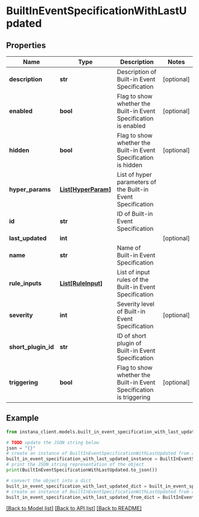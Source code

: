 # BuiltInEventSpecificationWithLastUpdated


## Properties

Name | Type | Description | Notes
------------ | ------------- | ------------- | -------------
**description** | **str** | Description of Built-in Event Specification | [optional] 
**enabled** | **bool** | Flag to show whether the Built-in Event Specification is enabled | [optional] 
**hidden** | **bool** | Flag to show whether the Built-in Event Specification is hidden | [optional] 
**hyper_params** | [**List[HyperParam]**](HyperParam.md) | List of hyper parameters of the Built-in Event Specification | 
**id** | **str** | ID of Built-in Event Specification | 
**last_updated** | **int** |  | [optional] 
**name** | **str** | Name of Built-in Event Specification | 
**rule_inputs** | [**List[RuleInput]**](RuleInput.md) | List of input rules of the Built-in Event Specification | 
**severity** | **int** | Severity level of Built-in Event Specification | [optional] 
**short_plugin_id** | **str** | ID of short plugin of Built-in Event Specification | 
**triggering** | **bool** | Flag to show whether the Built-in Event Specification is triggering | [optional] 

## Example

```python
from instana_client.models.built_in_event_specification_with_last_updated import BuiltInEventSpecificationWithLastUpdated

# TODO update the JSON string below
json = "{}"
# create an instance of BuiltInEventSpecificationWithLastUpdated from a JSON string
built_in_event_specification_with_last_updated_instance = BuiltInEventSpecificationWithLastUpdated.from_json(json)
# print the JSON string representation of the object
print(BuiltInEventSpecificationWithLastUpdated.to_json())

# convert the object into a dict
built_in_event_specification_with_last_updated_dict = built_in_event_specification_with_last_updated_instance.to_dict()
# create an instance of BuiltInEventSpecificationWithLastUpdated from a dict
built_in_event_specification_with_last_updated_from_dict = BuiltInEventSpecificationWithLastUpdated.from_dict(built_in_event_specification_with_last_updated_dict)
```
[[Back to Model list]](../README.md#documentation-for-models) [[Back to API list]](../README.md#documentation-for-api-endpoints) [[Back to README]](../README.md)



